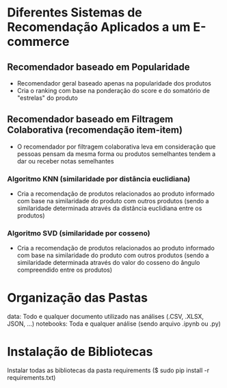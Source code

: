 # Diferentes Sistemas de Recomendação Aplicados a um E-commerce

## Recomendador baseado em Popularidade
- Recomendador geral baseado apenas na popularidade dos produtos
- Cria o ranking com base na ponderação do score e do somatório de "estrelas" do produto

## Recomendador baseado em Filtragem Colaborativa (recomendação item-item)
- O recomendador por filtragem colaborativa leva em consideração que pessoas pensam da mesma forma ou produtos semelhantes tendem a dar ou receber notas semelhantes

### Algoritmo KNN (similaridade por distância euclidiana)
- Cria a recomendação de produtos relacionados ao produto informado com base na similaridade do produto com outros produtos (sendo a similaridade determinada através da distância euclidiana entre os produtos)

### Algoritmo SVD (similaridade por cosseno)
- Cria a recomendação de produtos relacionados ao produto informado com base na similaridade do produto com outros produtos (sendo a similaridade determinada através do valor do cosseno do ângulo compreendido entre os produtos)

# Organização das Pastas
data: Todo e qualquer documento utilizado nas análises (.CSV, .XLSX, JSON, ...)
notebooks: Toda e qualquer análise (sendo arquivo .ipynb ou .py)

# Instalação de Bibliotecas
Instalar todas as bibliotecas da pasta requirements ($ sudo pip install -r requirements.txt)
